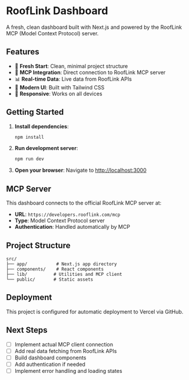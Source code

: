 # RoofLink Dashboard

A fresh, clean dashboard built with Next.js and powered by the RoofLink MCP (Model Context Protocol) server.

## Features

- 🚀 **Fresh Start**: Clean, minimal project structure
- 🔌 **MCP Integration**: Direct connection to RoofLink MCP server
- 📊 **Real-time Data**: Live data from RoofLink APIs
- 🎨 **Modern UI**: Built with Tailwind CSS
- 📱 **Responsive**: Works on all devices

## Getting Started

1. **Install dependencies**:
   ```bash
   npm install
   ```

2. **Run development server**:
   ```bash
   npm run dev
   ```

3. **Open your browser**:
   Navigate to [http://localhost:3000](http://localhost:3000)

## MCP Server

This dashboard connects to the official RoofLink MCP server at:
- **URL**: `https://developers.rooflink.com/mcp`
- **Type**: Model Context Protocol server
- **Authentication**: Handled automatically by MCP

## Project Structure

```
src/
├── app/           # Next.js app directory
├── components/    # React components
├── lib/          # Utilities and MCP client
└── public/       # Static assets
```

## Deployment

This project is configured for automatic deployment to Vercel via GitHub.

## Next Steps

- [ ] Implement actual MCP client connection
- [ ] Add real data fetching from RoofLink APIs
- [ ] Build dashboard components
- [ ] Add authentication if needed
- [ ] Implement error handling and loading states